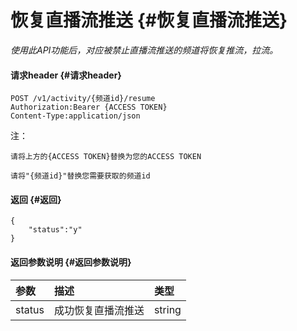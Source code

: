 # 恢复直播流推送 {#恢复直播流推送}

_使用此API功能后，对应被禁止直播流推送的频道将恢复推流，拉流。_

#### 请求header {#请求header}

```
POST /v1/activity/{频道id}/resume
Authorization:Bearer {ACCESS TOKEN}
Content-Type:application/json
```

注：

`请将上方的{ACCESS TOKEN}替换为您的ACCESS TOKEN`

`请将"{频道id}"替换您需要获取的频道id`

#### 返回 {#返回}

```
{
    "status":"y"
}
```

#### 返回参数说明 {#返回参数说明}

| 参数 | 描述 | 类型 |
| :--- | :--- | :--- |
| status | 成功恢复直播流推送 | string |



